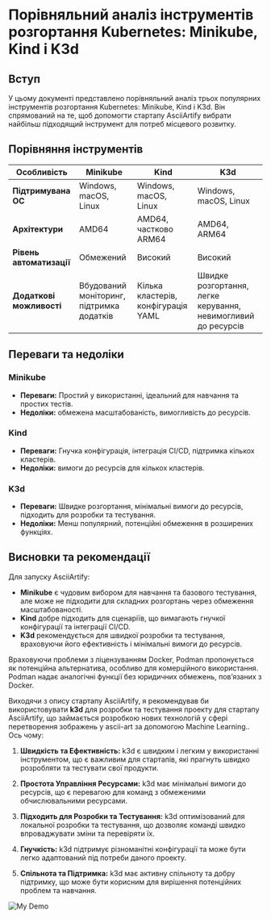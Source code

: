 
# Порівняльний аналіз інструментів розгортання Kubernetes: Minikube, Kind і K3d

## Вступ

У цьому документі представлено порівняльний аналіз трьох популярних інструментів розгортання Kubernetes: Minikube, Kind і K3d. Він спрямований на те, щоб допомогти стартапу AsciiArtify вибрати найбільш підходящий інструмент для потреб місцевого розвитку.

## Порівняння інструментів

| Особливість                | Minikube        | Kind            | K3d             |
|------------------------|-----------------|-----------------|-----------------|
| **Підтримувана ОС**       | Windows, macOS, Linux | Windows, macOS, Linux | Windows, macOS, Linux |
| **Архітектури**      | AMD64           | AMD64, частково ARM64 | AMD64, ARM64   |
| **Рівень автоматизації**         | Обмежений         | Високий            | Високий            |
| **Додаткові можливості**| Вбудований моніторинг, підтримка додатків | Кілька кластерів, конфігурація YAML | Швидке розгортання, легке керування, невимогливий до ресурсів |

## Переваги та недоліки

### Minikube
- **Переваги:** Простий у використанні, ідеальний для навчання та простих тестів.
- **Недоліки:** обмежена масштабованість, вимогливість до ресурсів.

### Kind
- **Переваги:** Гнучка конфігурація, інтеграція CI/CD, підтримка кількох кластерів.
- **Недоліки:** вимоги до ресурсів для кількох кластерів.

### K3d
- **Переваги:** Швидке розгортання, мінімальні вимоги до ресурсів, підходить для розробки та тестування.
- **Недоліки:** Менш популярний, потенційні обмеження в розширених функціях.

## Висновки та рекомендації

Для запуску AsciiArtify:
- **Minikube** є чудовим вибором для навчання та базового тестування, але може не підходити для складних розгортань через обмеження масштабованості.
- **Kind** добре підходить для сценаріїв, що вимагають гнучкої конфігурації та інтеграції CI/CD.
- **K3d** рекомендується для швидкої розробки та тестування, враховуючи його ефективність і мінімальні вимоги до ресурсів.

Враховуючи проблеми з ліцензуванням Docker, Podman пропонується як потенційна альтернатива, особливо для комерційного використання. Podman надає аналогічні функції без юридичних обмежень, пов’язаних з Docker.

Виходячи з опису стартапу AsciiArtify, я рекомендував би використовувати **k3d** для розробки та тестування проекту для стартапу AsciiArtify, що займається розробкою нових технологій у сфері перетворення зображень у ascii-art за допомогою Machine Learning.. Ось чому:

1. **Швидкість та Ефективність:** k3d є швидким і легким у використанні інструментом, що є важливим для стартапів, які прагнуть швидко розробляти та тестувати свої продукти.

2. **Простота Управління Ресурсами:** k3d має мінімальні вимоги до ресурсів, що є перевагою для команд з обмеженими обчислювальними ресурсами.

3. **Підходить для Розробки та Тестування:** k3d оптимізований для локальної розробки та тестування, що дозволяє команді швидко впроваджувати зміни та перевіряти їх.

4. **Гнучкість:** k3d підтримує різноманітні конфігурації та може бути легко адаптований під потреби даного проекту.

5. **Спільнота та Підтримка:** k3d має активну спільноту та добру підтримку, що може бути корисним для вирішення потенційних проблем та навчання.

![My Demo](screen_capture_installing_minikube.gif)

